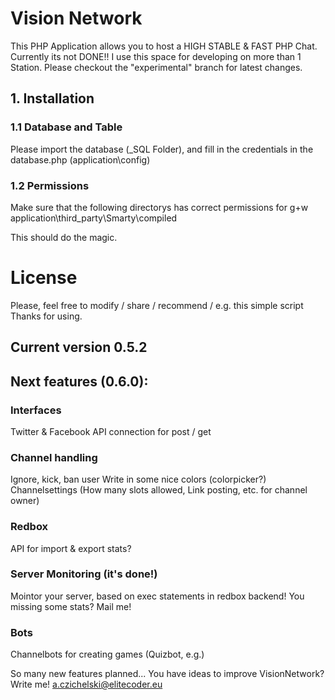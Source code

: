 # Vision Network

This PHP Application allows you to host a HIGH STABLE & FAST PHP Chat.
Currently its not DONE!! I use this space for developing on more than 1 Station.
Please checkout the "experimental" branch for latest changes.

## 1. Installation

### 1.1 Database and Table
Please import the database (_SQL Folder), and fill in the credentials in the database.php (application\config)

### 1.2 Permissions
Make sure that the following directorys has correct permissions for g+w
application\third_party\Smarty\compiled

This should do the magic.

# License
Please, feel free to modify / share / recommend / e.g. this simple script
Thanks for using.

## Current version 0.5.2

## Next features (0.6.0):

### Interfaces
Twitter & Facebook API connection for post / get

### Channel handling
Ignore, kick, ban user
Write in some nice colors (colorpicker?)
Channelsettings (How many slots allowed, Link posting, etc. for channel owner)

### Redbox
API for import & export stats?

### Server Monitoring (it's done!)
Mointor your server, based on exec statements in redbox backend!
You missing some stats? Mail me!

### Bots
Channelbots for creating games (Quizbot, e.g.)

So many new features planned...
You have ideas to improve VisionNetwork? Write me!
a.czichelski@elitecoder.eu
